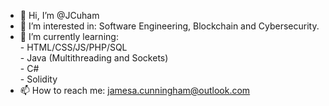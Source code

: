 - 👋 Hi, I’m @JCuham
- 👀 I’m interested in: Software Engineering, Blockchain and Cybersecurity.
- 🌱 I’m currently learning:<br> 
           - HTML/CSS/JS/PHP/SQL <br>
           - Java (Multithreading and Sockets)<br>
           - C#<br>
           - Solidity
- 📫 How to reach me: jamesa.cunningham@outlook.com

<!---
JCuham/JCuham is a ✨ special ✨ repository because its `README.md` (this file) appears on your GitHub profile.
You can click the Preview link to take a look at your changes.
--->

